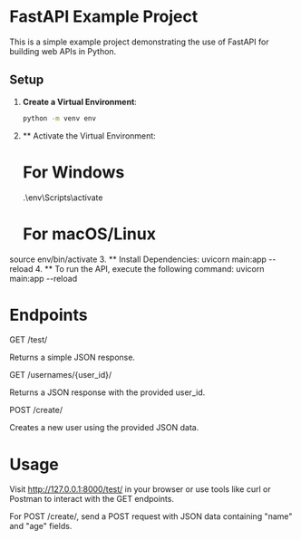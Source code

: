 # FastAPI Example Project

This is a simple example project demonstrating the use of FastAPI for building web APIs in Python.

## Setup

1. **Create a Virtual Environment**:

   ```bash
   python -m venv env
2. ** Activate the Virtual Environment:
   # For Windows
   .\env\Scripts\activate
   # For macOS/Linux
  source env/bin/activate
3. ** Install Dependencies:
uvicorn main:app --reload
4. ** To run the API, execute the following command:
uvicorn main:app --reload


# Endpoints
GET /test/

Returns a simple JSON response.

GET /usernames/{user_id}/

Returns a JSON response with the provided user_id.

POST /create/

Creates a new user using the provided JSON data.

# Usage
Visit http://127.0.0.1:8000/test/ in your browser or use tools like curl or Postman to interact with the GET endpoints.

For POST /create/, send a POST request with JSON data containing "name" and "age" fields.


